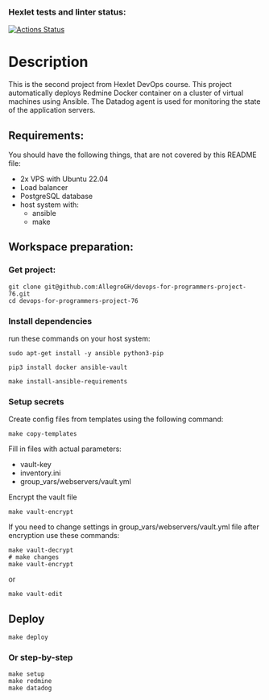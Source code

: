 ### Hexlet tests and linter status:

[![Actions Status](https://github.com/Felarn/devops-for-programmers-project-76/actions/workflows/hexlet-check.yml/badge.svg)](https://github.com/Felarn/devops-for-programmers-project-76/actions)

# Description

This is the second project from Hexlet DevOps course. This project automatically deploys Redmine Docker container on a cluster of virtual machines using Ansible. The Datadog agent is used for monitoring the state of the application servers.

## Requirements:

You should have the following things, that are not covered by this README file:

- 2х VPS with Ubuntu 22.04
- Load balancer
- PostgreSQL database
- host system with:
  - ansible
  - make

## Workspace preparation:

### Get project:

```
git clone git@github.com:AllegroGH/devops-for-programmers-project-76.git
cd devops-for-programmers-project-76
```

### Install dependencies

run these commands on your host system:

```
sudo apt-get install -y ansible python3-pip

pip3 install docker ansible-vault

make install-ansible-requirements
```

### Setup secrets

Create config files from templates using the following command:

```
make copy-templates
```

Fill in files with actual parameters:

- vault-key
- inventory.ini
- group_vars/webservers/vault.yml

Encrypt the vault file

```
make vault-encrypt
```

If you need to change settings in group_vars/webservers/vault.yml file after encryption use these commands:

```
make vault-decrypt
# make changes
make vault-encrypt
```

or

```
make vault-edit
```

## Deploy

```
make deploy
```

### Or step-by-step

```
make setup
make redmine
make datadog
```
